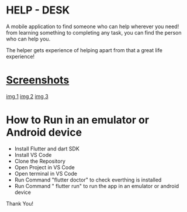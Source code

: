 
# HELP - DESK 

A mobile application to find someone who can help wherever you need!
from learning something to completing any task,
you can find the person who can help you.

The helper gets experience of helping
apart from that a great life experience!



# [Screenshots](https://drive.google.com/open?id=1sMFtas0f8ryvehbrEexLHM9MpDNHZ7Yo)
[img 1](https://drive.google.com/file/d/1TIL9fJSl56WlGYkKS_oO2WWEV-qogLYV/view?usp=sharing)
[img 2](https://drive.google.com/file/d/1RtDSsPQpXbRZzN1_cGdYSL2ssOcZKNSz/view?usp=sharing)
[img 3](https://drive.google.com/file/d/10JWA8hizdJopExmPiR02-TbzTpUeqwMk/view?usp=sharing)

# How to Run in an emulator or Android device

* Install Flutter and dart SDK
* Install VS Code
* Clone the Repository
* Open Project in VS Code
* Open terminal in VS Code
* Run Command "flutter doctor" to check everthing is installed
* Run Command " flutter run" to run the app in an emulator or android device

Thank You!
